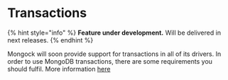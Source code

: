 # Transactions

{% hint style="info" %}
**Feature under development.** Will be delivered in next releases.
{% endhint %}

Mongock will soon provide support for transactions in all of its drivers. In order to use MongoDB transactions, there are some requirements you should fulfil. More information [here](https://docs.mongodb.com/manual/core/transactions/)

